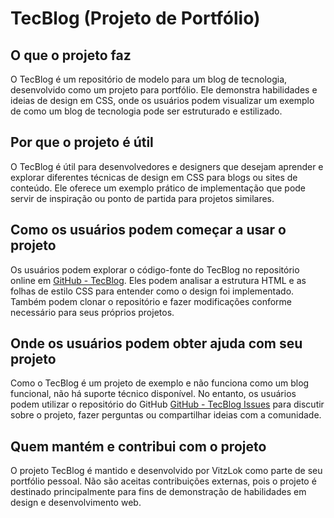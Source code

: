 

# TecBlog (Projeto de Portfólio)

## O que o projeto faz
O TecBlog é um repositório de modelo para um blog de tecnologia, desenvolvido como um projeto para portfólio. Ele demonstra habilidades e ideias de design em CSS, onde os usuários podem visualizar um exemplo de como um blog de tecnologia pode ser estruturado e estilizado.

## Por que o projeto é útil
O TecBlog é útil para desenvolvedores e designers que desejam aprender e explorar diferentes técnicas de design em CSS para blogs ou sites de conteúdo. Ele oferece um exemplo prático de implementação que pode servir de inspiração ou ponto de partida para projetos similares.

## Como os usuários podem começar a usar o projeto
Os usuários podem explorar o código-fonte do TecBlog no repositório online em [GitHub - TecBlog](https://github.com/VitzLok/TecBlog). Eles podem analisar a estrutura HTML e as folhas de estilo CSS para entender como o design foi implementado. Também podem clonar o repositório e fazer modificações conforme necessário para seus próprios projetos.

## Onde os usuários podem obter ajuda com seu projeto
Como o TecBlog é um projeto de exemplo e não funciona como um blog funcional, não há suporte técnico disponível. No entanto, os usuários podem utilizar o repositório do GitHub [GitHub - TecBlog Issues](https://github.com/VitzLok/TecBlog/issues) para discutir sobre o projeto, fazer perguntas ou compartilhar ideias com a comunidade.

## Quem mantém e contribui com o projeto
O projeto TecBlog é mantido e desenvolvido por VitzLok como parte de seu portfólio pessoal. Não são aceitas contribuições externas, pois o projeto é destinado principalmente para fins de demonstração de habilidades em design e desenvolvimento web.
